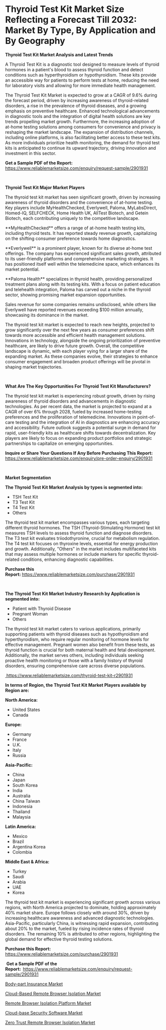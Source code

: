 <p><h1>Thyroid Test Kit Market Size Reflecting a Forecast Till 2032: Market By Type, By Application and By Geography</h1></p><p><strong>Thyroid Test Kit Market Analysis and Latest Trends</strong></p>
<p><p>A Thyroid Test Kit is a diagnostic tool designed to measure levels of thyroid hormones in a patient's blood to assess thyroid function and detect conditions such as hyperthyroidism or hypothyroidism. These kits provide an accessible way for patients to perform tests at home, reducing the need for laboratory visits and allowing for more immediate health management.</p><p>The Thyroid Test Kit Market is expected to grow at a CAGR of 9.6% during the forecast period, driven by increasing awareness of thyroid-related disorders, a rise in the prevalence of thyroid diseases, and a growing emphasis on preventive healthcare. Enhanced technological advancements in diagnostic tools and the integration of digital health solutions are key trends propelling market growth. Furthermore, the increasing adoption of at-home testing solutions among consumers for convenience and privacy is reshaping the market landscape. The expansion of distribution channels, including online platforms, is also facilitating better access to these test kits. As more individuals prioritize health monitoring, the demand for thyroid test kits is anticipated to continue its upward trajectory, driving innovation and investment in this sector.</p></p>
<p><strong>Get a Sample PDF of the Report:&nbsp;</strong> <a href="https://www.reliablemarketsize.com/enquiry/request-sample/2901931?utm_campaign=1901&utm_medium=2&utm_source=Github&utm_content=ia&utm_term=11032025&utm_id=thyroid-test-kit">https://www.reliablemarketsize.com/enquiry/request-sample/2901931</a></p>
<p>&nbsp;</p>
<p><strong>Thyroid Test Kit Major Market Players</strong></p>
<p><p>The thyroid test kit market has seen significant growth, driven by increasing awareness of thyroid disorders and the convenience of at-home testing. Key players include MyHealthChecked, Everlywell, Paloma, MyLabsDirect, Homed-IQ, SELFCHECK, Home Health UK, AllTest Biotech, and Getein Biotech, each contributing uniquely to the competitive landscape.</p><p>**MyHealthChecked** offers a range of at-home health testing kits, including thyroid tests. It has reported steady revenue growth, capitalizing on the shifting consumer preference towards home diagnostics.</p><p>**Everlywell** is a prominent player, known for its diverse at-home test offerings. The company has experienced significant sales growth, attributed to its user-friendly platforms and comprehensive marketing strategies. It has positioned itself well within the telemedicine space, which enhances its market potential.</p><p>**Paloma Health** specializes in thyroid health, providing personalized treatment plans along with its testing kits. With a focus on patient education and telehealth integration, Paloma has carved out a niche in the thyroid sector, showing promising market expansion opportunities.</p><p>Sales revenue for some companies remains undisclosed, while others like Everlywell have reported revenues exceeding $100 million annually, showcasing its dominance in the market. </p><p>The thyroid test kit market is expected to reach new heights, projected to grow significantly over the next few years as consumer preferences shift towards more accessible and efficient health management solutions. Innovations in technology, alongside the ongoing prioritization of preventive healthcare, are likely to drive future growth. Overall, the competitive landscape is dynamic, with each player vying for a larger share of the expanding market. As these companies evolve, their strategies to enhance consumer engagement and broaden product offerings will be pivotal in shaping market trajectories.</p></p>
<p>&nbsp;</p>
<p><strong>What Are The Key Opportunities For Thyroid Test Kit Manufacturers?</strong></p>
<p><p>The thyroid test kit market is experiencing robust growth, driven by rising awareness of thyroid disorders and advancements in diagnostic technologies. As per recent data, the market is projected to expand at a CAGR of over 6% through 2028, fueled by increased home-testing preferences and the proliferation of telemedicine. Innovations in point-of-care testing and the integration of AI in diagnostics are enhancing accuracy and accessibility. Future outlook suggests a potential surge in demand for rapid, user-friendly kits as healthcare shifts towards decentralization. Key players are likely to focus on expanding product portfolios and strategic partnerships to capitalize on emerging opportunities.</p></p>
<p><strong>Inquire or Share Your Questions If Any Before Purchasing This Report:</strong> <a href="https://www.reliablemarketsize.com/enquiry/pre-order-enquiry/2901931?utm_campaign=1901&utm_medium=2&utm_source=Github&utm_content=ia&utm_term=11032025&utm_id=thyroid-test-kit">https://www.reliablemarketsize.com/enquiry/pre-order-enquiry/2901931</a></p>
<p>&nbsp;</p>
<p><strong>Market Segmentation</strong></p>
<p><strong>The Thyroid Test Kit Market Analysis by types is segmented into:</strong></p>
<p><ul><li>TSH Test Kit</li><li>T3 Test Kit</li><li>T4 Test Kit</li><li>Others</li></ul></p>
<p><p>The thyroid test kit market encompasses various types, each targeting different thyroid hormones. The TSH (Thyroid-Stimulating Hormone) test kit measures TSH levels to assess thyroid function and diagnose disorders. The T3 test kit evaluates triiodothyronine, crucial for metabolism regulation. The T4 test kit focuses on thyroxine levels, essential for energy production and growth. Additionally, "Others" in the market includes multifaceted kits that may assess multiple hormones or include markers for specific thyroid-related conditions, enhancing diagnostic capabilities.</p></p>
<p><strong>Purchase this Report:&nbsp;</strong><a href="https://www.reliablemarketsize.com/purchase/2901931?utm_campaign=1901&utm_medium=2&utm_source=Github&utm_content=ia&utm_term=11032025&utm_id=thyroid-test-kit">https://www.reliablemarketsize.com/purchase/2901931</a></p>
<p>&nbsp;</p>
<p><strong>The Thyroid Test Kit Market Industry Research by Application is segmented into:</strong></p>
<p><ul><li>Patient with Thyroid Disease</li><li>Pregnant Woman</li><li>Others</li></ul></p>
<p><p>The thyroid test kit market caters to various applications, primarily supporting patients with thyroid diseases such as hypothyroidism and hyperthyroidism, who require regular monitoring of hormone levels for effective management. Pregnant women also benefit from these tests, as thyroid function is crucial for both maternal health and fetal development. Additionally, the market serves others, including individuals seeking proactive health monitoring or those with a family history of thyroid disorders, ensuring comprehensive care across diverse populations.</p></p>
<p><a href="https://www.reliablemarketsize.com/thyroid-test-kit-r2901931?utm_campaign=1901&utm_medium=2&utm_source=Github&utm_content=ia&utm_term=11032025&utm_id=thyroid-test-kit">&nbsp;https://www.reliablemarketsize.com/thyroid-test-kit-r2901931</a></p>
<p><strong>In terms of Region, the Thyroid Test Kit Market Players available by Region are:</strong></p>
<p>
    <p> <strong> North America: </strong>
        <ul>
            <li>United States</li>
            <li>Canada</li>
        </ul>
        </p> 
    <p> <strong> Europe: </strong>
        <ul>
            <li>Germany</li>
            <li>France</li>
            <li>U.K.</li>
            <li>Italy</li>
            <li>Russia</li>
        </ul>
        </p> 
    <p> <strong> Asia-Pacific: </strong>
        <ul>
            <li>China</li>
            <li>Japan</li>
            <li>South Korea</li>
            <li>India</li>
            <li>Australia</li>
            <li>China Taiwan</li>
            <li>Indonesia</li>
            <li>Thailand</li>
            <li>Malaysia</li>
        </ul>
        </p> 
    <p> <strong> Latin America: </strong>
        <ul>
            <li>Mexico</li>
            <li>Brazil</li>
            <li>Argentina Korea</li>
            <li>Colombia</li>
        </ul>
        </p> 
    <p> <strong> Middle East & Africa: </strong>
        <ul>
            <li>Turkey</li>
            <li>Saudi</li>
            <li>Arabia</li>
            <li>UAE</li>
            <li>Korea</li>
        </ul>
    </p>
    </p>
<p><p>The thyroid test kit market is experiencing significant growth across various regions, with North America projected to dominate, holding approximately 40% market share. Europe follows closely with around 30%, driven by increasing healthcare awareness and advanced diagnostic technologies. Asia-Pacific, particularly China, is witnessing rapid expansion, contributing about 20% to the market, fueled by rising incidence rates of thyroid disorders. The remaining 10% is attributed to other regions, highlighting the global demand for effective thyroid testing solutions.</p></p>
<p><strong>Purchase this Report: </strong><a href="https://www.reliablemarketsize.com/purchase/2901931?utm_campaign=1901&utm_medium=2&utm_source=Github&utm_content=ia&utm_term=11032025&utm_id=thyroid-test-kit">https://www.reliablemarketsize.com/purchase/2901931</a></p>
<p>&nbsp;<strong>Get a Sample PDF of the Report:&nbsp;&nbsp;</strong><a href="https://www.reliablemarketsize.com/enquiry/request-sample/2901931?utm_campaign=1901&utm_medium=2&utm_source=Github&utm_content=ia&utm_term=11032025&utm_id=thyroid-test-kit">https://www.reliablemarketsize.com/enquiry/request-sample/2901931</a></p>
<p><strong></strong></p>
<p><p><a href="https://github.com/WashimHussain441/Market-Research-Report-List-1/blob/main/body-part-insurance-market.md?utm_campaign=1901&utm_medium=2&utm_source=Github&utm_content=ia&utm_term=11032025&utm_id=thyroid-test-kit">Body-part Insurance Market</a></p><p><a href="https://github.com/danikabiele541/Market-Research-Report-List-1/blob/main/cloud-based-remote-browser-isolation-market.md?utm_campaign=1901&utm_medium=2&utm_source=Github&utm_content=ia&utm_term=11032025&utm_id=thyroid-test-kit">Cloud-Based Remote Browser Isolation Market</a></p><p><a href="https://github.com/ulyssacrayne00231/Market-Research-Report-List-1/blob/main/remote-browser-isolation-platform-market.md?utm_campaign=1901&utm_medium=2&utm_source=Github&utm_content=ia&utm_term=11032025&utm_id=thyroid-test-kit">Remote Browser Isolation Platform Market</a></p><p><a href="https://github.com/manesros8/Market-Research-Report-List-1/blob/main/cloud-base-security-software-market.md?utm_campaign=1901&utm_medium=2&utm_source=Github&utm_content=ia&utm_term=11032025&utm_id=thyroid-test-kit">Cloud-base Security Software Market</a></p><p><a href="https://github.com/organophelia8282/Market-Research-Report-List-1/blob/main/zero-trust-remote-browser-isolation-market.md?utm_campaign=1901&utm_medium=2&utm_source=Github&utm_content=ia&utm_term=11032025&utm_id=thyroid-test-kit">Zero Trust Remote Browser Isolation Market</a></p></p>